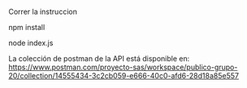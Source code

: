 Correr la instruccion

npm install

node index.js

La colección de postman de la API está disponible en: https://www.postman.com/proyecto-sas/workspace/publico-grupo-20/collection/14555434-3c2cb059-e666-40c0-afd6-28d18a85e557
